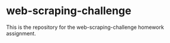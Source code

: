 # web-scraping-challenge
This is the repository for the web-scraping-challenge homework assignment.
